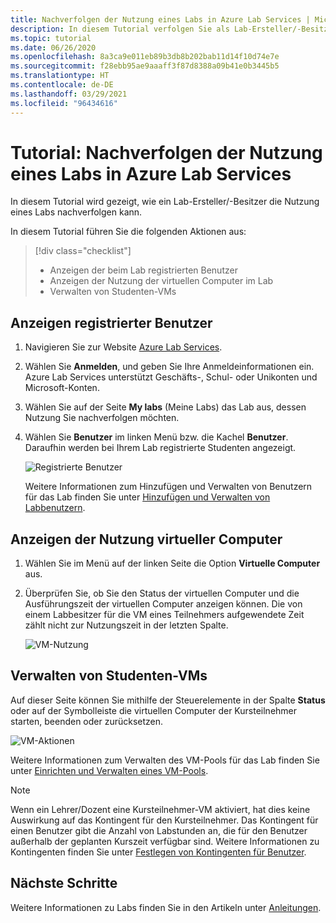 ```yaml
---
title: Nachverfolgen der Nutzung eines Labs in Azure Lab Services | Microsoft-Dokumentation
description: In diesem Tutorial verfolgen Sie als Lab-Ersteller/-Besitzer die Nutzung Ihres Labs nach.
ms.topic: tutorial
ms.date: 06/26/2020
ms.openlocfilehash: 8a3ca9e011eb89b3db8b202bab11d14f10d74e7e
ms.sourcegitcommit: f28ebb95ae9aaaff3f87d8388a09b41e0b3445b5
ms.translationtype: HT
ms.contentlocale: de-DE
ms.lasthandoff: 03/29/2021
ms.locfileid: "96434616"
---
```

# <a name="tutorial-track-usage-of-a-lab-in-azure-lab-service"></a>Tutorial: Nachverfolgen der Nutzung eines Labs in Azure Lab Services
In diesem Tutorial wird gezeigt, wie ein Lab-Ersteller/-Besitzer die Nutzung eines Labs nachverfolgen kann.

In diesem Tutorial führen Sie die folgenden Aktionen aus:

> [!div class="checklist"]
> * Anzeigen der beim Lab registrierten Benutzer
> * Anzeigen der Nutzung der virtuellen Computer im Lab
> * Verwalten von Studenten-VMs 


## <a name="view-registered-users"></a>Anzeigen registrierter Benutzer

1. Navigieren Sie zur Website [Azure Lab Services](https://labs.azure.com). 
2. Wählen Sie **Anmelden**, und geben Sie Ihre Anmeldeinformationen ein. Azure Lab Services unterstützt Geschäfts-, Schul- oder Unikonten und Microsoft-Konten.
3. Wählen Sie auf der Seite **My labs** (Meine Labs) das Lab aus, dessen Nutzung Sie nachverfolgen möchten. 
4. Wählen Sie **Benutzer** im linken Menü bzw. die Kachel **Benutzer**. Daraufhin werden bei Ihrem Lab registrierte Studenten angezeigt.  

    ![Registrierte Benutzer](./media/tutorial-track-usage/registered-users.png)

    Weitere Informationen zum Hinzufügen und Verwalten von Benutzern für das Lab finden Sie unter [Hinzufügen und Verwalten von Labbenutzern](how-to-configure-student-usage.md).

## <a name="view-the-usage-of-vms"></a>Anzeigen der Nutzung virtueller Computer

1. Wählen Sie im Menü auf der linken Seite die Option **Virtuelle Computer** aus. 
2. Überprüfen Sie, ob Sie den Status der virtuellen Computer und die Ausführungszeit der virtuellen Computer anzeigen können. Die von einem Labbesitzer für die VM eines Teilnehmers aufgewendete Zeit zählt nicht zur Nutzungszeit in der letzten Spalte. 

    ![VM-Nutzung](./media/tutorial-track-usage/vm-usage.png)

## <a name="manage-student-vms"></a>Verwalten von Studenten-VMs 
Auf dieser Seite können Sie mithilfe der Steuerelemente in der Spalte **Status** oder auf der Symbolleiste die virtuellen Computer der Kursteilnehmer starten, beenden oder zurücksetzen.

![VM-Aktionen](./media/tutorial-track-usage/vm-controls.png)

Weitere Informationen zum Verwalten des VM-Pools für das Lab finden Sie unter [Einrichten und Verwalten eines VM-Pools](how-to-set-virtual-machine-passwords.md).

> [!NOTE]
> Wenn ein Lehrer/Dozent eine Kursteilnehmer-VM aktiviert, hat dies keine Auswirkung auf das Kontingent für den Kursteilnehmer. Das Kontingent für einen Benutzer gibt die Anzahl von Labstunden an, die für den Benutzer außerhalb der geplanten Kurszeit verfügbar sind. Weitere Informationen zu Kontingenten finden Sie unter [Festlegen von Kontingenten für Benutzer](how-to-configure-student-usage.md?#set-quotas-for-users).

## <a name="next-steps"></a>Nächste Schritte
Weitere Informationen zu Labs finden Sie in den Artikeln unter [Anleitungen](how-to-manage-lab-accounts.md).
